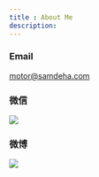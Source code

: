 ```yaml
---
title : About Me
description:
---
```

<div class="span3">
    <h3>Email</h3>
    <a href="mailto:motor@samdeha.com">motor@samdeha.com</a>
</div>
<div class="span3">
    <h3>微信</h3>
    <img src="/assets/media/mmqrcode1348541927616.png" />
</div>
<div class="span3">
    <h3>微博</h3>
    <a href="http://weibo.com/u/1994987653?s=6uyXnP">
        <img src="http://service.t.sina.com.cn/widget/qmd/1994987653/adfb3d94/7.png" /img>
    </a>
</div>
